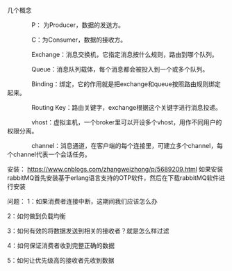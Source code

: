 几个概念

　　　　P： 为Producer，数据的发送方。

　　　　C：为Consumer，数据的接收方。

　　　　Exchange：消息交换机，它指定消息按什么规则，路由到哪个队列。

　　　　Queue：消息队列载体，每个消息都会被投入到一个或多个队列。

　　　　Binding：绑定，它的作用就是把exchange和queue按照路由规则绑定起来。

　　　　Routing Key：路由关键字，exchange根据这个关键字进行消息投递。

　　　　vhost：虚拟主机，一个broker里可以开设多个vhost，用作不同用户的权限分离。

　　　　channel：消息通道，在客户端的每个连接里，可建立多个channel，每个channel代表一个会话任务。

安装：
https://www.cnblogs.com/zhangweizhong/p/5689209.html
如果安装rabbitMQ首先安装基于erlang语言支持的OTP软件，然后在下载rabbitMQ软件进行安装

问题：
1：如果消费者连接中断，这期间我们应该怎么办

2：如何做到负载均衡

3：如何有效的将数据发送到相关的接收者？就是怎么样过滤

4：如何保证消费者收到完整正确的数据

5：如何让优先级高的接收者先收到数据